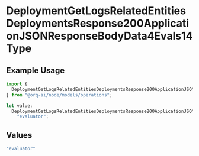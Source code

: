 # DeploymentGetLogsRelatedEntitiesDeploymentsResponse200ApplicationJSONResponseBodyData4Evals14Type

## Example Usage

```typescript
import {
  DeploymentGetLogsRelatedEntitiesDeploymentsResponse200ApplicationJSONResponseBodyData4Evals14Type,
} from "@orq-ai/node/models/operations";

let value:
  DeploymentGetLogsRelatedEntitiesDeploymentsResponse200ApplicationJSONResponseBodyData4Evals14Type =
    "evaluator";
```

## Values

```typescript
"evaluator"
```